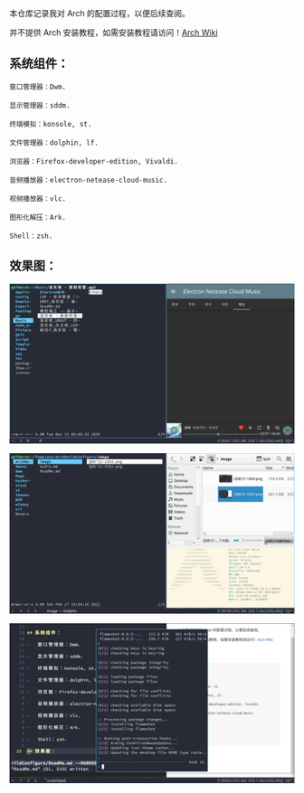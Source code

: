 本仓库记录我对 Arch 的配置过程，以便后续查阅。

并不提供 Arch 安装教程，如需安装教程请访问！[Arch Wiki](https://wiki.archlinux.org/index.php/installation_guide)

## 系统组件：

	窗口管理器：Dwm.

	显示管理器：sddm.

	终端模拟：konsole, st.

	文件管理器：dolphin, lf.

	浏览器：Firefox-developer-edition, Vivaldi.

	音频播放器：electron-netease-cloud-music.

	视频播放器：vlc.

	图形化解压：Ark.

	Shell：zsh.

## 效果图：

![音频播放器](image/Q08'21-1454.png)

![文件管理器](image/Q08'21-1458.png)

![MarkDown](image/Q08'21-5352.png)

